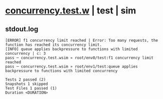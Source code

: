 # [concurrency.test.w](../../../../../../examples/tests/sdk_tests/function/concurrency.test.w) | test | sim

## stdout.log
```log
[ERROR] f1 concurrency limit reached | Error: Too many requests, the function has reached its concurrency limit.
[INFO] queue applies backpressure to functions with limited concurrency | c: 3
pass ─ concurrency.test.wsim » root/env0/test:f1 concurrency limit reached                                    
pass ─ concurrency.test.wsim » root/env1/test:queue applies backpressure to functions with limited concurrency

Tests 2 passed (2)
Snapshots 1 skipped
Test Files 1 passed (1)
Duration <DURATION>
```

